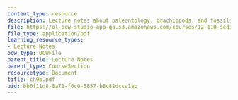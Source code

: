 ```yaml
---
content_type: resource
description: Lecture notes about paleontology, brachiopods, and fossils.
file: https://ol-ocw-studio-app-qa.s3.amazonaws.com/courses/12-110-sedimentary-geology-spring-2007/bb0f11d80a71f0c05857b8c82dcca1ab_ch9b.pdf
file_type: application/pdf
learning_resource_types:
- Lecture Notes
ocw_type: OCWFile
parent_title: Lecture Notes
parent_type: CourseSection
resourcetype: Document
title: ch9b.pdf
uid: bb0f11d8-0a71-f0c0-5857-b8c82dcca1ab
---
```

